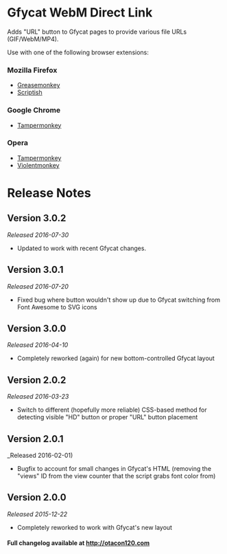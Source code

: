 Gfycat WebM Direct Link
======================================
Adds "URL" button to Gfycat pages to provide various file URLs (GIF/WebM/MP4).

Use with one of the following browser extensions:

### Mozilla Firefox ###
*	[Greasemonkey](https://addons.mozilla.org/en-US/firefox/addon/greasemonkey/)
*	[Scriptish](https://addons.mozilla.org/en-US/firefox/addon/scriptish/)

### Google Chrome ###
*	[Tampermonkey](https://chrome.google.com/webstore/detail/tampermonkey/dhdgffkkebhmkfjojejmpbldmpobfkfo)

### Opera ###
*	[Tampermonkey](https://addons.opera.com/extensions/details/tampermonkey-beta/)
*	[Violentmonkey](https://addons.opera.com/extensions/details/violent-monkey/)

Release Notes
=============

Version 3.0.2
-------------
_Released 2016-07-30_
*	Updated to work with recent Gfycat changes.

Version 3.0.1
-------------
_Released 2016-07-20_
*	Fixed bug where button wouldn't show up due to Gfycat switching from Font Awesome to SVG icons

Version 3.0.0
-------------
_Released 2016-04-10_
*	Completely reworked (again) for new bottom-controlled Gfycat layout

Version 2.0.2
-------------
_Released 2016-03-23_
*	Switch to different (hopefully more reliable) CSS-based method for detecting visible "HD" button or proper "URL" button placement

Version 2.0.1
-------------
_Released 2016-02-01)

*	Bugfix to account for small changes in Gfycat's HTML (removing the "views" ID from the view counter that the script grabs font color from)

Version 2.0.0
-------------
_Released 2015-12-22_

*	Completely reworked to work with Gfycat's new layout

#### Full changelog available at http://otacon120.com ####
